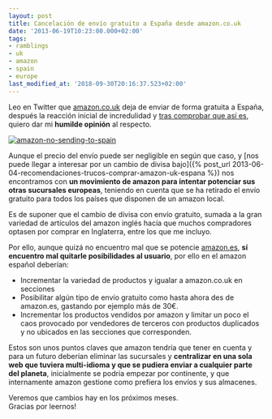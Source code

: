```yaml
---
layout: post
title: Cancelación de envío gratuito a España desde amazon.co.uk
date: '2013-06-19T10:23:00.000+02:00'
tags:
- ramblings
- uk
- amazon
- spain
- europe
last_modified_at: '2018-09-30T20:16:37.523+02:00'
---
```


Leo en Twitter que [amazon.co.uk](<https://www.amazon.co.uk/ref=as_li_ss_tl?_encoding=UTF8&camp=1634&creative=19450&linkCode=ur2&tag={{ site.constants[0].amazon_uk }}>) deja de enviar de forma gratuita a España, después la reacción inicial de incredulidad y [tras comprobar que así es](<https://www.amazon.co.uk/gp/help/customer/display.html/?ie=UTF8&camp=1634&creative=19450&linkCode=ur2&nodeId=1204872&tag={{ site.constants[0].amazon_uk }}>), quiero dar mi **humilde opinión** al respecto.  
  
[![amazon-no-sending-to-spain](https://i.imgur.com/hdoRdo7.jpg)](<https://www.amazon.co.uk/ref=as_li_ss_tl?_encoding=UTF8&camp=1634&creative=19450&linkCode=ur2&tag={{ site.constants[0].amazon_uk }}>)

Aunque el precio del envío puede ser negligible en según que caso, y [nos puede llegar a interesar por un cambio de divisa bajo]({% post_url 2013-06-04-recomendaciones-trucos-comprar-amazon-uk-espana %}) nos encontramos con **un movimiento de amazon para intentar potenciar sus otras sucursales europeas**, teniendo en cuenta que se ha retirado el envío gratuito para todos los países que disponen de un amazon local.  
  
Es de suponer que el cambio de divisa con envío gratuito, sumada a la gran variedad de artículos del amazon inglés hacía que muchos compradores optasen por comprar en Inglaterra, entre los que me incluyo.  
  
Por ello, aunque quizá no encuentro mal que se potencie [amazon.es](<https://www.amazon.es/?_encoding=UTF8&camp=3626&creative=24822&linkCode=ur2&tag={{ site.constants[0].amazon_es }}>), **sí encuentro mal quitarle posibilidades al usuario**, por ello en el amazon español deberían:  

* Incrementar la variedad de productos y igualar a amazon.co.uk en secciones
* Posibilitar algún tipo de envío gratuito como hasta ahora des de amazon.es, gastando por ejemplo más de 30€.
* Incrementar los productos vendidos por amazon y limitar un poco el caos provocado por vendedores de terceros con productos duplicados y no ubicados en las secciones que corresponden.

Estos son unos puntos claves que amazon tendría que tener en cuenta y para un futuro deberían eliminar las sucursales y **centralizar en una sola web que tuviera multi-idioma y que se pudiera enviar a cualquier parte del planeta**, inicialmente se podría empezar por continente, y que internamente amazon gestione como prefiera los envíos y sus almacenes.  
  
Veremos que cambios hay en los próximos meses.  
Gracias por leernos!
